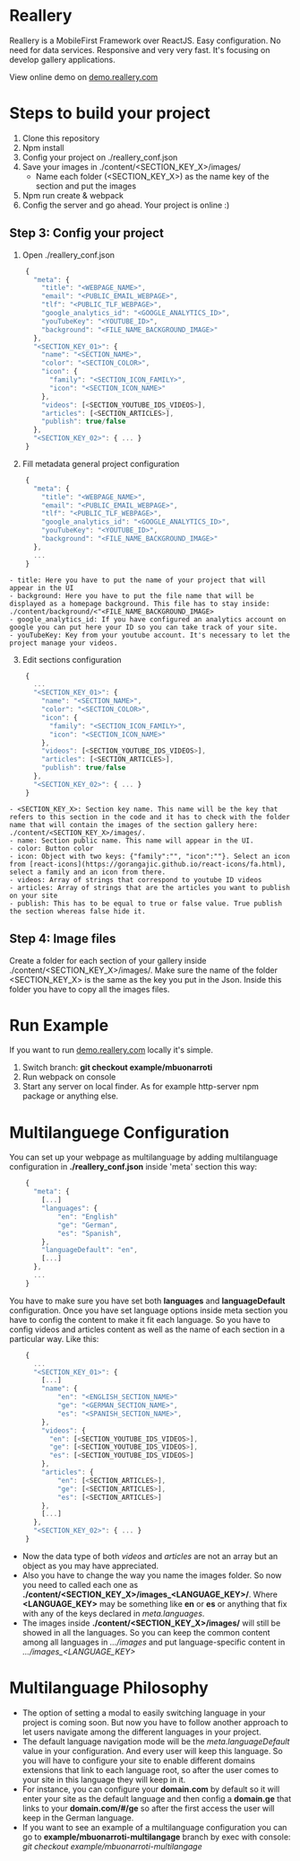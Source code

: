 # Reallery
Reallery is a MobileFirst Framework over ReactJS. Easy configuration. No need for data services. Responsive and very very fast. It's focusing on develop gallery applications.


  View online demo on [demo.reallery.com](http://www.demo.reallery.com/)


# Steps to build your project
1. Clone this repository
1. Npm install
1. Config your project on ./reallery_conf.json
1. Save your images in ./content/<SECTION_KEY_X>/images/
    - Name each folder (<SECTION_KEY_X>) as the name key of the section and put the images
1. Npm run create & webpack
1. Config the server and go ahead. Your project is online :)


## Step 3: Config your project
1. Open ./reallery_conf.json
```javascript
    {
      "meta": {
        "title": "<WEBPAGE_NAME>",
        "email": "<PUBLIC_EMAIL_WEBPAGE>",
        "tlf": "<PUBLIC_TLF_WEBPAGE>",
        "google_analytics_id": "<GOOGLE_ANALYTICS_ID>",
        "youTubeKey": "<YOUTUBE_ID>",
        "background": "<FILE_NAME_BACKGROUND_IMAGE>"
      },
      "<SECTION_KEY_01>": {
        "name": "<SECTION_NAME>",
        "color": "<SECTION_COLOR>",
        "icon": {
          "family": "<SECTION_ICON_FAMILY>",
          "icon": "<SECTION_ICON_NAME>"
        },
        "videos": [<SECTION_YOUTUBE_IDS_VIDEOS>],
        "articles": [<SECTION_ARTICLES>],
        "publish": true/false
      },
      "<SECTION_KEY_02>": { ... }
    }

```

2. Fill metadata general project configuration
```javascript
    {
      "meta": {
        "title": "<WEBPAGE_NAME>",
        "email": "<PUBLIC_EMAIL_WEBPAGE>",
        "tlf": "<PUBLIC_TLF_WEBPAGE>",
        "google_analytics_id": "<GOOGLE_ANALYTICS_ID>",
        "youTubeKey": "<YOUTUBE_ID>",
        "background": "<FILE_NAME_BACKGROUND_IMAGE>"
      },
      ...
    }

```

    - title: Here you have to put the name of your project that will appear in the UI
    - background: Here you have to put the file name that will be displayed as a homepage background. This file has to stay inside:  ./content/background/<"<FILE_NAME_BACKGROUND_IMAGE>
    - google_analytics_id: If you have configured an analytics account on google you can put here your ID so you can take track of your site.
    - youTubeKey: Key from your youtube account. It's necessary to let the project manage your videos.

3. Edit sections configuration

```javascript
    {
      ...
      "<SECTION_KEY_01>": {
        "name": "<SECTION_NAME>",
        "color": "<SECTION_COLOR>",
        "icon": {
          "family": "<SECTION_ICON_FAMILY>",
          "icon": "<SECTION_ICON_NAME>"
        },
        "videos": [<SECTION_YOUTUBE_IDS_VIDEOS>],
        "articles": [<SECTION_ARTICLES>],
        "publish": true/false
      },
      "<SECTION_KEY_02>": { ... }
    }

```

    - <SECTION_KEY_X>: Section key name. This name will be the key that refers to this section in the code and it has to check with the folder name that will contain the images of the section gallery here: ./content/<SECTION_KEY_X>/images/.
    - name: Section public name. This name will appear in the UI.
    - color: Button color
    - icon: Object with two keys: {"family":"", "icon":""}. Select an icon from [react-icons](https://gorangajic.github.io/react-icons/fa.html), select a family and an icon from there.
    - videos: Array of strings that correspond to youtube ID videos
    - articles: Array of strings that are the articles you want to publish on your site
    - publish: This has to be equal to true or false value. True publish the section whereas false hide it.


## Step 4: Image files

Create a folder for each section of your gallery inside ./content/<SECTION_KEY_X>/images/. Make sure the name of the folder <SECTION_KEY_X> is the same as the key you put in the Json. Inside this folder you have to copy all the images files.

# Run Example
If you want to run [demo.reallery.com](http://www.demo.reallery.com/) locally it's simple.
1. Switch branch: **git checkout example/mbuonarroti**
1. Run webpack on console
1. Start any server on local finder. As for example http-server npm package or anything else.

# Multilanguege Configuration

You can set up your webpage as multilanguage by adding multilanguage configuration in **./reallery_conf.json** inside 'meta' section this way:

```javascript
    {
      "meta": {
        [...]
        "languages": {
            "en": "English"
            "ge": "German",
            "es": "Spanish",
        },
        "languageDefault": "en",
        [...]
      },
      ...
    }

```

You have to make sure you have set both **languages** and **languageDefault** configuration.
Once you have set language options inside meta section you have to config the content to make it fit each language. So you have to config  videos and articles content as well as the name of each section in a particular way.
Like this:


```javascript
    {
      ...
      "<SECTION_KEY_01>": {
        [...]
        "name": {
            "en": "<ENGLISH_SECTION_NAME>"
            "ge": "<GERMAN_SECTION_NAME>",
            "es": "<SPANISH_SECTION_NAME>",
        },
        "videos": {
          "en": [<SECTION_YOUTUBE_IDS_VIDEOS>],
          "ge": [<SECTION_YOUTUBE_IDS_VIDEOS>],
          "es": [<SECTION_YOUTUBE_IDS_VIDEOS>]
        },
        "articles": {
            "en": [<SECTION_ARTICLES>],
            "ge": [<SECTION_ARTICLES>],
            "es": [<SECTION_ARTICLES>]
        },
        [...]
      },
      "<SECTION_KEY_02>": { ... }
    }

```


- Now the data type of both *videos* and *articles* are not an array but an object as you may have appreciated.
- Also you have to change the way you name the images folder. So now you need to called each one as **./content/<SECTION_KEY_X>/images_<LANGUAGE_KEY>/**. Where **<LANGUAGE_KEY>** may be something like **en** or **es** or anything that fix with any of the keys declared in *meta.languages*.
- The images inside **./content/<SECTION_KEY_X>/images/** will still be showed in all the languages. So you can keep the common content among all languages in *.../images* and put language-specific content in *.../images_<LANGUAGE_KEY>*

# Multilanguage Philosophy

- The option of setting a modal to easily switching language in your project is coming soon. But now you have to follow another approach to let users navigate among the different languages in your project.
- The default language navigation mode will be the *meta.languageDefault* value in your configuration. And every user will keep this language. So you will have to configure your site to enable different domains extensions that link to each language root, so after the user comes to your site in this language they will keep in it.
- For instance, you can configure your **domain.com** by default so it will enter your site as the default language and then config a **domain.ge** that links to your **domain.com/#/ge** so after the first access the user will keep in the German language.
- If you want to see an example of a multilanguage configuration you can go to **example/mbuonarroti-multilangage** branch by exec with console: *git checkout example/mbuonarroti-multilangage*